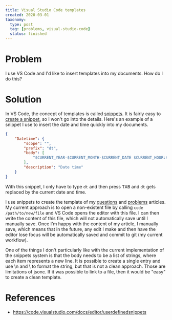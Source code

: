 ```yaml
---
title: Visual Studio Code templates
created: 2020-03-01
taxonomy:
  type: post
  tag: [problems, visual-studio-code]
  status: finished
---
```


# Problem
I use VS Code and I'd like to insert templates into my documents. How do I do this?

# Solution
In VS Code, the concept of templates is called [snippets](https://code.visualstudio.com/docs/editor/userdefinedsnippets). It is fairly easy to [create a snippet](https://code.visualstudio.com/docs/editor/userdefinedsnippets#_create-your-own-snippets), so I won't go into the details. Here's an example of a snippet I use to insert the date and time quickly into my documents.

```json
{
	"Datetime": {
		"scope": "",
		"prefix": "dt",
		"body": [
			"$CURRENT_YEAR-$CURRENT_MONTH-$CURRENT_DATE $CURRENT_HOUR:$CURRENT_MINUTE:$CURRENT_SECOND"
		],
		"description": "Date time"
	}
}
```

With this snippet, I only have to type `dt` and then press <kbd>TAB</kbd> and `dt` gets replaced by the current date and time.

I use snippets to create the template of my [questions](../../../../questions/article.md) and [problems](../../../article.md) articles. My current approach is to open a non-existent file by calling `code /path/to/new/file` and VS Code opens the editor with this file. I can then write the content of this file, which will not automatically save until I manually save. Once I'm happy with the content of my article, I manually save, which means that in the future, any edit I make and then have the editor lose focus will be automatically saved and commit to git (my current workflow).

One of the things I don't particularly like with the current implementation of the snippets system is that the body needs to be a list of strings, where each item represents a new line. It is possible to create a single entry and use \n and \ to format the string, but that is not a clean approach. Those are limitations of jsonc. If it was possible to link to a file, then it would be "easy" to create a clean template.

# References
* https://code.visualstudio.com/docs/editor/userdefinedsnippets
